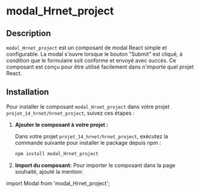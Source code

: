 # modal_Hrnet_project

## Description

`modal_Hrnet_project` est un composant de modal React simple et configurable. La modal s'ouvre lorsque le bouton "Submit" est cliqué, à condition que le formulaire soit conforme et envoyé avec succès. Ce composant est conçu pour être utilisé facilement dans n'importe quel projet React.

## Installation

Pour installer le composant `modal_Hrnet_project` dans votre projet `projet_14_hrnet/hrnet_project`, suivez ces étapes :

1. **Ajouter le composant à votre projet :**

   Dans votre projet `projet_14_hrnet/hrnet_project`, exécutez la commande suivante pour installer le package depuis npm :

   ```bash
   npm install modal_Hrnet_project
   ```

2. **Import du composant:**
   Pour importer le composant dans la page souhaité, ajouté la mention:

import Modal from 'modal_Hrnet_project';
